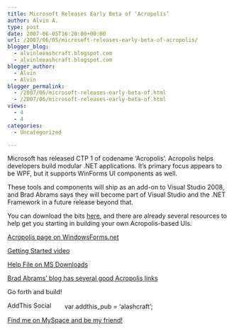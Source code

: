 ```yaml
---
title: Microsoft Releases Early Beta of ‘Acropolis’
author: Alvin A.
type: post
date: 2007-06-05T16:20:00+00:00
url: /2007/06/05/microsoft-releases-early-beta-of-acropolis/
blogger_blog:
  - alvinleeashcraft.blogspot.com
  - alvinleeashcraft.blogspot.com
blogger_author:
  - Alvin
  - Alvin
blogger_permalink:
  - /2007/06/microsoft-releases-early-beta-of.html
  - /2007/06/microsoft-releases-early-beta-of.html
views:
  - 4
  - 4
categories:
  - Uncategorized

---
```

Microsoft has released CTP 1 of codename &#8216;Acropolis&#8217;. Acropolis helps developers build modular .NET applications. It&#8217;s primary focus appears to be WPF, but it supports WinForms UI components as well.

These tools and components will ship as an add-on to Visual Studio 2008, and Brad Abrams says they will become part of Visual Studio and the .NET Framework in a future release beyond that.

You can download the bits [here][1], and there are already several resources to help get you starting in building your own Acropolis-based UIs.

[Acropolis page on WindowsForms.net][2]

[Getting Started video][3]

[Help File on MS Downloads][4]

[Brad Abrams&#8217; blog has several good Acropolis links][5]

Go forth and build!

<!-- AddThis Bookmark Button BEGIN -->

  
<a href="http://www.addthis.com/bookmark.php" target="_blank"><img data-recalc-dims="1" loading="lazy" decoding="async" src="https://i0.wp.com/s9.addthis.com/button1-bm.gif?resize=125%2C16" alt="AddThis Social Bookmark Button" border="0" height="16" width="125" /></a> var addthis_pub = &#8216;alashcraft&#8217;;  
<!-- AddThis Bookmark Button END -->

<div class="blogger-post-footer">
  <a href="http://www.myspace.com/alvinashcraft">Find me on MySpace and be my friend!</a></p>
</div>

 [1]: http://www.microsoft.com/downloads/details.aspx?FamilyID=72386ce5-f206-4d5c-ab09-413b5f31f935&DisplayLang=en
 [2]: http://windowsclient.net/Acropolis/
 [3]: http://download.microsoft.com/download/9/8/4/984da9b4-b5ff-45ba-b673-03117c393238/Acropolis%20-%20Getting%20Started.wmv
 [4]: http://www.microsoft.com/downloads/details.aspx?FamilyId=72386CE5-F206-4D5C-AB09-413B5F31F935&displaylang=en
 [5]: http://blogs.msdn.com/brada/default.aspx